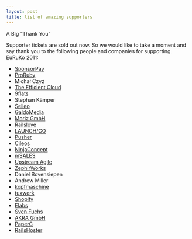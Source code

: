 ```yaml
---
layout: post
title: list of amazing supporters
---
```


A Big “Thank You”

Supporter tickets are sold out now. So we would like to take a moment and say thank you to the following people and companies for supporting EuRuKo 2011:
 
* [SponsorPay](http://sponsorpay.com)
* [ProRuby](http://www.prorubyteam.com/)
* Michał Czyż 
* [The Efficient Cloud](http://efficientcloud.net/)
* [9flats](http://www.9flats.com/)
* Stephan Kämper
* [Selleo](http://selleo.com)
* [GaldoMedia](http://galdomedia.pl)
* [Moriz GmbH](http://moriz.de/)
* [Railslove](http://railslove.com)
* [LAUNCH/CO](http://launchco.com)
* [Pusher](http://pusher.com)
* [Cileos](http://www.cileos.com)
* [NinjaConcept](http://ninjaconcept.com)
* [mSALES](http://msales.com)
* [Upstream Agile](http://upstre.am)
* [ZephirWorks](http://zephirworks.com)
* Daniel Bovensiepen
* Andrew Miller
* [kopfmaschine](http://kopfmaschine.com)
* [tuxwerk](http://tuxwerk.de)
* [Shopify](http://shopify.com)
* [Elabs](http://elabs.se)
* [Sven Fuchs](http://svenfuchs.com)
* [AKRA GmbH](http://www.akra.de)
* [PaperC](http://www.paperc.de)
* [RailsHoster](http://www.railshoster.de)
